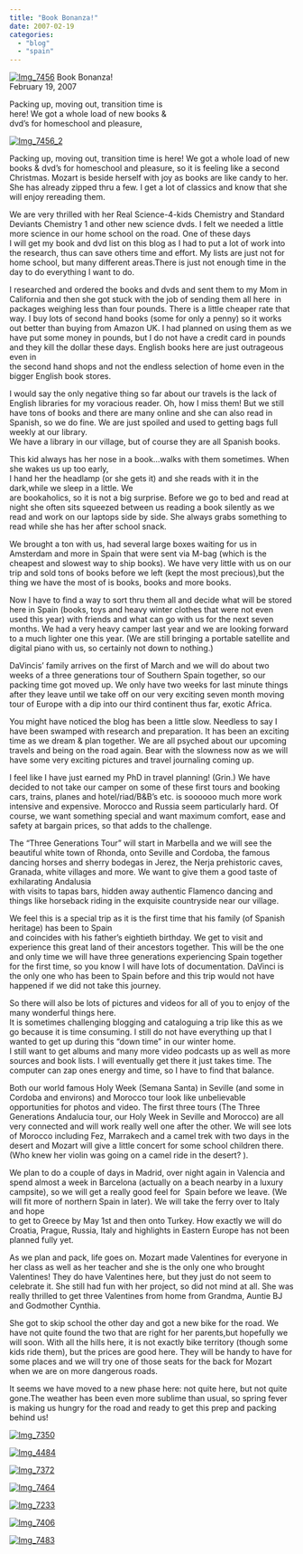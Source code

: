 ```yaml
---
title: "Book Bonanza!"
date: 2007-02-19
categories: 
  - "blog"
  - "spain"
---
```


 [![Img_7456](http://soultravelers3new.local/images/2008/04/18/img_7456.png "Img_7456")](https://pub-ac94b3f306b24c0dba4238943c97f2e1.r2.dev/photos/uncategorized/2008/04/18/img_7456.png) Book Bonanza!  
February 19, 2007

Packing up, moving out, transition time is  
here! We got a whole load of new books &  
dvd’s for homeschool and pleasure,

<!--more-->

[![Img_7456_2](http://soultravelers3new.local/images/2008/04/18/img_7456_2.png "Img_7456_2")](https://pub-ac94b3f306b24c0dba4238943c97f2e1.r2.dev/photos/uncategorized/2008/04/18/img_7456_2.png)

Packing up, moving out, transition time is here! We got a whole load of new books & dvd’s for homeschool and pleasure, so it is feeling like a second Christmas. Mozart is beside herself with joy as books are like candy to her. She has already zipped thru a few. I get a lot of classics and know that she  will enjoy rereading them.

We are very thrilled with her Real Science-4-kids Chemistry and Standard Deviants Chemistry 1 and other new science dvds. I felt we needed a little more science in our home school on the road. One of these days  
I will get my book and dvd list on this blog as I had to put a lot of work into the research, thus can save others time and effort. My lists are just not for home school, but many different areas.There is just not enough time in the day to do everything I want to do.

I researched and ordered the books and dvds and sent them to my Mom in California and then she got stuck with the job of sending them all here  in packages weighing less than four pounds. There is a little cheaper rate that way. I buy lots of second hand books (some for only a penny) so it works out better than buying from Amazon UK. I had planned on using them as we have put some money in pounds, but I do not have a credit card in pounds and they kill the dollar these days. English books here are just outrageous even in  
the second hand shops and not the endless selection of home even in the bigger English book stores.

I would say the only negative thing so far about our travels is the lack of English libraries for my voracious reader. Oh, how I miss them! But we still have tons of books and there are many online and she can also read in Spanish, so we do fine. We are just spoiled and used to getting bags full weekly at our library.  
We have a library in our village, but of course they are all Spanish books.

This kid always has her nose in a book...walks with them sometimes. When she wakes us up too early,  
I hand her the headlamp (or she gets it) and she reads with it in the dark,while we sleep in a little. We  
are bookaholics, so it is not a big surprise. Before we go to bed and read at night she often sits squeezed between us reading a book silently as we read and work on our laptops side by side. She always grabs something to read while she has her after school snack.

We brought a ton with us, had several large boxes waiting for us in Amsterdam and more in Spain that were sent via M-bag (which is the cheapest and slowest way to ship books). We have very little with us on our trip and sold tons of books before we left (kept the most precious),but the thing we have the most of is books, books and more books.

Now I have to find a way to sort thru them all and decide what will be stored here in Spain (books, toys and heavy winter clothes that were not even used this year) with friends and what can go with us for the next seven months. We had a very heavy camper last year and we are looking forward to a much lighter one this year. (We are still bringing a portable satellite and digital piano with us, so certainly not down to nothing.)

DaVincis’ family arrives on the first of March and we will do about two weeks of a three generations tour of Southern Spain together, so our packing time got moved up. We only have two weeks for last minute things after they leave until we take off on our very exciting seven month moving tour of Europe with a dip into our third continent thus far, exotic Africa.

You might have noticed the blog has been a little slow. Needless to say I have been swamped with research and preparation. It has been an exciting time as we dream & plan together. We are all psyched about our upcoming travels and being on the road again. Bear with the slowness now as we will have some very exciting pictures and travel journaling coming up.

I feel like I have just earned my PhD in travel planning! (Grin.) We have decided to not take our camper on some of these first tours and booking cars, trains, planes and hotel/riad/B&B’s etc. is soooooo much more work intensive and expensive. Morocco and Russia seem particularly hard. Of course, we want something special and want maximum comfort, ease and safety at bargain prices, so that adds to the challenge.

The “Three Generations Tour” will start in Marbella and we will see the beautiful white town of Rhonda, onto Seville and Cordoba, the famous dancing horses and sherry bodegas in Jerez, the Nerja prehistoric caves, Granada, white villages and more. We want to give them a good taste of exhilarating Andalusia  
with visits to tapas bars, hidden away authentic Flamenco dancing and things like horseback riding in the exquisite countryside near our village.

We feel this is a special trip as it is the first time that his family (of Spanish heritage) has been to Spain  
and coincides with his father’s eightieth birthday. We get to visit and experience this great land of their ancestors together. This will be the one and only time we will have three generations experiencing Spain together for the first time, so you know I will have lots of documentation. DaVinci is the only one who has been to Spain before and this trip would not have happened if we did not take this journey.

So there will also be lots of pictures and videos for all of you to enjoy of the many wonderful things here.  
It is sometimes challenging blogging and cataloguing a trip like this as we go because it is time consuming. I still do not have everything up that I wanted to get up during this “down time” in our winter home.  
I still want to get albums and many more video podcasts up as well as more sources and book lists. I will eventually get there it just takes time. The computer can zap ones energy and time, so I have to find that balance.

Both our world famous Holy Week (Semana Santa) in Seville (and some in Cordoba and environs) and Morocco tour look like unbelievable opportunities for photos and video. The first three tours (The Three Generations Andalucia tour, our Holy Week in Seville and Morocco) are all very connected and will work really well one after the other. We will see lots of Morocco including Fez, Marrakech and a camel trek with two days in the desert and Mozart will give a little concert for some school children there. (Who knew her violin was going on a camel ride in the desert? ).

We plan to do a couple of days in Madrid, over night again in Valencia and spend almost a week in Barcelona (actually on a beach nearby in a luxury campsite), so we will get a really good feel for  Spain before we leave. (We will fit more of northern Spain in later). We will take the ferry over to Italy and hope  
to get to Greece by May 1st and then onto Turkey. How exactly we will do Croatia, Prague, Russia, Italy and highlights in Eastern Europe has not been planned fully yet.

As we plan and pack, life goes on. Mozart made Valentines for everyone in her class as well as her teacher and she is the only one who brought Valentines! They do have Valentines here, but they just do not seem to celebrate it. She still had fun with her project, so did not mind at all. She was really thrilled to get three Valentines from home from Grandma, Auntie BJ and Godmother Cynthia.

She got to skip school the other day and got a new bike for the road. We have not quite found the two that are right for her parents,but hopefully we will soon. With all the hills here, it is not exactly bike territory (though some kids ride them), but the prices are good here. They will be handy to have for some places and we will try one of those seats for the back for Mozart when we are on more dangerous roads.

It seems we have moved to a new phase here: not quite here, but not quite gone.The weather has been even more sublime than usual, so spring fever is making us hungry for the road and ready to get this prep and packing behind us!

[![Img_7350](http://soultravelers3new.local/images/2008/04/18/img_7350.png "Img_7350")](https://pub-ac94b3f306b24c0dba4238943c97f2e1.r2.dev/photos/uncategorized/2008/04/18/img_7350.png)

[![Img_4484](http://soultravelers3new.local/images/2008/04/18/img_4484.png "Img_4484")](https://pub-ac94b3f306b24c0dba4238943c97f2e1.r2.dev/photos/uncategorized/2008/04/18/img_4484.png)

[![Img_7372](http://soultravelers3new.local/images/2008/04/18/img_7372.png "Img_7372")](https://pub-ac94b3f306b24c0dba4238943c97f2e1.r2.dev/photos/uncategorized/2008/04/18/img_7372.png)

[![Img_7464](http://soultravelers3new.local/images/2008/04/18/img_7464.png "Img_7464")](https://pub-ac94b3f306b24c0dba4238943c97f2e1.r2.dev/photos/uncategorized/2008/04/18/img_7464.png)

[![Img_7233](http://soultravelers3new.local/images/2008/04/18/img_7233.png "Img_7233")](https://pub-ac94b3f306b24c0dba4238943c97f2e1.r2.dev/photos/uncategorized/2008/04/18/img_7233.png)

[![Img_7406](http://soultravelers3new.local/images/2008/04/18/img_7406.png "Img_7406")](https://pub-ac94b3f306b24c0dba4238943c97f2e1.r2.dev/photos/uncategorized/2008/04/18/img_7406.png)

[![Img_7483](http://soultravelers3new.local/images/2008/04/18/img_7483.png "Img_7483")](https://pub-ac94b3f306b24c0dba4238943c97f2e1.r2.dev/photos/uncategorized/2008/04/18/img_7483.png)
